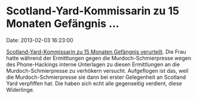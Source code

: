 Scotland-Yard-Kommissarin zu 15 Monaten Gefängnis \...
======================================================

Date: 2013-02-03 16:23:00

[Scotland-Yard-Kommissarin zu 15 Monaten Gefängnis
verurteilt](http://www.guardian.co.uk/media/2013/feb/01/april-casburn-sentenced-15-months-phone-hacking).
Die Frau hatte während der Ermittlungen gegen die Murdoch-Schmierpresse
wegen des Phone-Hackings interne Unterlagen zu diesen Ermittlungen an
die Murdoch-Schmierpresse zu verhökern versucht. Aufgeflogen ist das,
weil die Murdoch-Schmierpresse sie dann bei erster Gelegenheit an
Scotland Yard verpfiffen hat. Die haben sich echt alle gegenseitig
verdient, diese Widerlinge.
